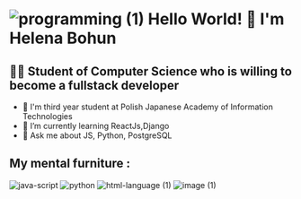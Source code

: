 # ![programming (1)](https://github.com/user-attachments/assets/b8a179cd-2dac-4e92-99ec-83afd15d3338) Hello World! 👋 I'm Helena Bohun 
## :woman_technologist: Student of Computer Science who is willing to become a fullstack developer


- :school: I'm third year student at Polish Japanese Academy of Information Technologies
- 🌱 I’m currently learning ReactJs,Django 
- 💬 Ask me about JS, Python, PostgreSQL

## My mental furniture :
![java-script](https://github.com/user-attachments/assets/bb6358e4-d439-4507-8b47-774710a62dce) ![python](https://github.com/user-attachments/assets/5bbad15b-f83f-4b58-b452-c5ecc9691f82)  ![html-language (1)](https://github.com/user-attachments/assets/051ff520-bc88-4f22-9db6-dfa1c4039c61)  ![image (1)](https://github.com/user-attachments/assets/b6aa363b-a755-4a06-9242-203fa3be3cb1)

  


  



